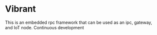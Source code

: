 # Vibrant
This is an embedded rpc framework that can be used as an ipc, gateway, and IoT node. Continuous development
